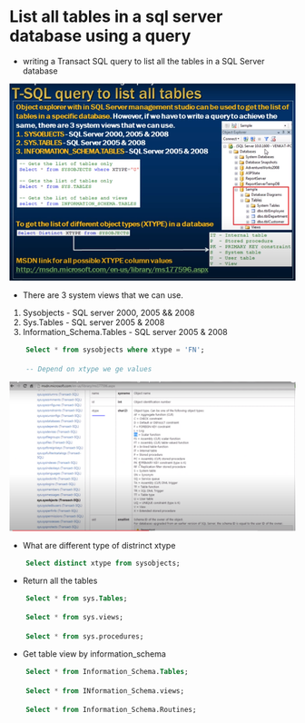 # List all tables in a sql server database using a query

- writing a Transact SQL query to list all the tables in a SQL Server database

<img src="./img/C_57.png" />

- There are 3 system views that we can use.
1. Sysobjects - SQL server 2000, 2005 && 2008
2. Sys.Tables - SQL server 2005 & 2008
3. Information_Schema.Tables - SQL server 2005 & 2008

```sql
    Select * from sysobjects where xtype = 'FN';

    -- Depend on xtype we ge values 

```

<img src="./img/C_58.png" />

- What are different type of distrinct xtype 

```sql
    Select distinct xtype from sysobjects;
```

- Return all the tables

```sql
    Select * from sys.Tables;

    Select * from sys.views;

    Select * from sys.procedures;
```

- Get table view by information_schema

```sql
    Select * from Information_Schema.Tables;

    Select * from INformation_Schema.views;

    Select * from Information_Schema.Routines;
```